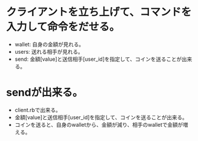 # クライアントを立ち上げて、コマンドを入力して命令をだせる。
- wallet: 自身の金額が見れる。
- users: 送れる相手が見れる。
- send: 金額[value]と送信相手[user_id]を指定して、コインを送ることが出来る。

# sendが出来る。
- client.rbで出来る。
- 金額[value]と送信相手[user_id]を指定して、コインを送ることが出来る。
- コインを送ると、自身のwalletから、金額が減り、相手のwalletで金額が増える。